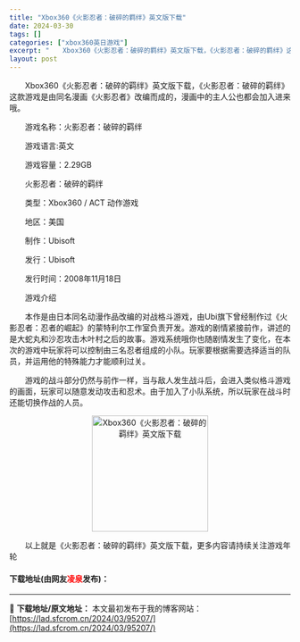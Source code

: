 ```yaml
---
title: "Xbox360《火影忍者：破碎的羁绊》英文版下载"
date: 2024-03-30
tags: []
categories: ["xbox360英日游戏"]
excerpt: "　　Xbox360《火影忍者：破碎的羁绊》英文版下载，《火影忍者：破碎的羁绊》这款游戏是由同名漫画《火影忍者》改编而成的，漫画中的主人公也都会加入进来哦。 　　游戏名称：火影忍者：破碎的羁绊 　　游戏语言:英文 　　游戏容量：2.29GB 　　火影忍者：破碎的羁绊 　　类型：Xbox360 / AC&hellip;"
layout: post
---
```


 <p>　　Xbox360《火影忍者：破碎的羁绊》英文版下载，《火影忍者：破碎的羁绊》这款游戏是由同名漫画《火影忍者》改编而成的，漫画中的主人公也都会加入进来哦。</p> <p>　　游戏名称：火影忍者：破碎的羁绊</p> <p>　　游戏语言:英文</p> <p>　　游戏容量：2.29GB</p> <p>　　火影忍者：破碎的羁绊</p> <p>　　类型：Xbox360 / ACT 动作游戏</p> <p>　　地区：美国</p> <p>　　制作：Ubisoft</p> <p>　　发行：Ubisoft</p> <p>　　发行时间：2008年11月18日</p> <p>　　游戏介绍</p> <p>　　本作是由日本同名动漫作品改编的对战格斗游戏，由Ubi旗下曾经制作过《火影忍者：忍者的崛起》的蒙特利尔工作室负责开发。游戏的剧情紧接前作，讲述的是大蛇丸和沙忍攻击木叶村之后的故事。游戏系统哦你也随剧情发生了变化，在本次的游戏中玩家将可以控制由三名忍者组成的小队。玩家要根据需要选择适当的队员，并运用他的特殊能力才能顺利过关。</p> <p>　　游戏的战斗部分仍然与前作一样，当与敌人发生战斗后，会进入类似格斗游戏的画面，玩家可以随意发动攻击和忍术。由于加入了小队系统，所以玩家在战斗时还能切换作战的人员。</p> <p align="center"><img align="" border="0" src="https://lad.sfcrom.cn/wp-content/uploads/2024/03/20240330_6607d37b179b4.jpg" width="208" alt="Xbox360《火影忍者：破碎的羁绊》英文版下载" /></p> <p>　　以上就是《火影忍者：破碎的羁绊》英文版下载，更多内容请持续关注游戏年轮</p> <p><h4>下载地址(由网友<font color="red">凌泉</font>发布)：</h4></p> 

---
📖 **下载地址/原文地址：** 本文最初发布于我的博客网站：[https://lad.sfcrom.cn/2024/03/95207/](https://lad.sfcrom.cn/2024/03/95207/)
